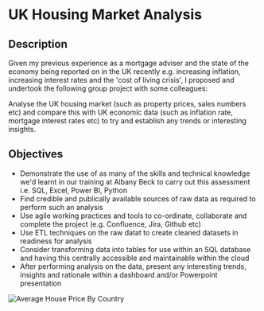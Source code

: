# UK Housing Market Analysis

## Description
Given my previous experience as a mortgage adviser and the state of the economy being reported on in the UK recently e.g. increasing inflation, increasing interest rates and the 'cost of living crisis', I proposed and undertook the following group project with some colleagues:

Analyse the UK housing market (such as property prices, sales numbers etc) and compare this with UK economic data (such as inflation rate, mortgage interest rates etc) to try and establish any trends or interesting insights.

## Objectives
- Demonstrate the use of as many of the skills and technical knowledge we'd learnt in our training at Albany Beck to carry out this assessment i.e. SQL, Excel, Power BI, Python
- Find credible and publically available sources of raw data as required to perform such an analysis
- Use agile working practices and tools to co-ordinate, collaborate and complete the project (e.g. Confluence, Jira, Github etc)
- Use ETL techniques on the raw datat to create cleaned datasets in readiness for analysis
- Consider transforming data into tables for use within an SQL database and having this centrally accessible and maintainable within the cloud
- After performing analysis on the data, present any interesting trends, insights and rationale within a dashboard and/or Powerpoint presentation


![Average House Price By Country](https://github.com/davidip86/UK_Housing_Market_Analysis/assets/136905010/e2da7b2a-268f-404a-ae61-700d921315ef)
